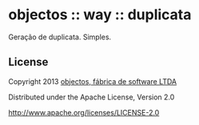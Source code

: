 # objectos :: way :: duplicata

Geração de duplicata. Simples.

## License

Copyright 2013 [objectos, fábrica de software LTDA](http://www.objectos.com.br)

Distributed under the Apache License, Version 2.0

http://www.apache.org/licenses/LICENSE-2.0

